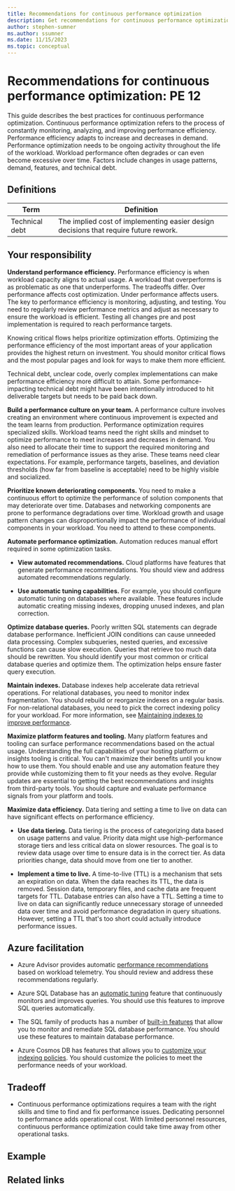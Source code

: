 ```yaml
---
title: Recommendations for continuous performance optimization
description: Get recommendations for continuous performance optimization.
author: stephen-sumner
ms.author: ssumner
ms.date: 11/15/2023
ms.topic: conceptual
---
```


# Recommendations for continuous performance optimization: PE 12

This guide describes the best practices for continuous performance optimization. Continuous performance optimization refers to the process of constantly monitoring, analyzing, and improving performance efficiency. Performance efficiency adapts to increase and decreases in demand. Performance optimization needs to be ongoing activity throughout the life of the workload. Workload performance often degrades or can even become excessive over time. Factors include changes in usage patterns, demand, features, and technical debt.

## Definitions

|  Term|                                Definition|
|-|-|  
|Technical debt                      |The implied cost of implementing easier design decisions that require future rework.|

## Your responsibility

**Understand performance efficiency.** Performance efficiency is when workload capacity aligns to actual usage. A workload that overperforms is as problematic as one that underperforms. The tradeoffs differ. Over performance affects cost optimization. Under performance affects users. The key to performance efficiency is monitoring, adjusting, and testing. You need to regularly review performance metrics and adjust as necessary to ensure the workload is efficient. Testing all changes pre and post implementation is required to reach performance targets.

Knowing critical flows helps prioritize optimization efforts. Optimizing the performance efficiency of the most important areas of your application provides the highest return on investment. You should monitor critical flows and the most popular pages and look for ways to make them more efficient.

Technical debt, unclear code, overly complex implementations can make performance efficiency more difficult to attain. Some performance-impacting technical debt might have been intentionally introduced to hit deliverable targets but needs to be paid back down.

**Build a performance culture on your team.** A performance culture involves creating an environment where continuous improvement is expected and the team learns from production. Performance optimization requires specialized skills. Workload teams need the right skills and mindset to optimize performance to meet increases and decreases in demand. You also need to allocate their time to support the required monitoring and remediation of performance issues as they arise. These teams need clear expectations. For example, performance targets, baselines, and deviation thresholds (how far from baseline is acceptable) need to be highly visible and socialized.

**Prioritize known deteriorating components.** You need to make a continuous effort to optimize the performance of solution components that may deteriorate over time. Databases and networking components are prone to performance degradations over time. Workload growth and usage pattern changes can disproportionally impact the performance of individual components in your workload. You need to attend to these components. 

**Automate performance optimization.** Automation reduces manual effort required in some optimization tasks.

-   **View automated recommendations.** Cloud platforms have features that generate performance recommendations. You should view and address automated recommendations regularly.

-   **Use automatic tuning capabilities.** For example, you should configure automatic tuning on databases where available. These features include automatic creating missing indexes, dropping unused indexes, and plan correction. 

**Optimize database queries.** Poorly written SQL statements can degrade database performance. Inefficient JOIN conditions can cause unneeded data processing. Complex subqueries, nested queries, and excessive functions can cause slow execution. Queries that retrieve too much data should be rewritten. You should identify your most common or critical database queries and optimize them. The optimization helps ensure faster query execution.

**Maintain indexes.** Database indexes help accelerate data retrieval operations. For relational databases, you need to monitor index fragmentation. You should rebuild or reorganize indexes on a regular basis. For non-relational databases, you need to pick the correct indexing policy for your workload. For more information, see [Maintaining indexes to improve performance](/sql/relational-databases/indexes/reorganize-and-rebuild-indexes).

**Maximize platform features and tooling.** Many platform features and tooling can surface performance recommendations based on the actual usage. Understanding the full capabilities of your hosting platform or insights tooling is critical. You can't maximize their benefits until you know how to use them. You should enable and use any automation feature they provide while customizing them to fit your needs as they evolve. Regular updates are essential to getting the best recommendations and insights from third-party tools. You should capture and evaluate performance signals from your platform and tools.

**Maximize data efficiency.** Data tiering and setting a time to live on data can have significant effects on performance efficiency.

-   **Use data tiering.** Data tiering is the process of categorizing data based on usage patterns and value. Priority data might use high-performance storage tiers and less critical data on slower resources. The goal is to review data usage over time to ensure data is in the correct tier. As data priorities change, data should move from one tier to another.

-   **Implement a time to live.** A time-to-live (TTL) is a mechanism that sets an expiration on data. When the data reaches its TTL, the data is removed. Session data, temporary files, and cache data are frequent targets for TTL. Database entries can also have a TTL. Setting a time to live on data can significantly reduce unnecessary storage of unneeded data over time and avoid performance degradation in query situations. However, setting a TTL that's too short could actually introduce performance issues.

## Azure facilitation

-   Azure Advisor provides automatic [performance recommendations](/azure/advisor/advisor-performance-recommendations) based on workload telemetry. You should review and address these recommendations regularly.

-   Azure SQL Database has an [automatic tuning](/azure/azure-sql/database/automatic-tuning-overview) feature that continuously monitors and improves queries. You should use this features to improve SQL queries automatically.

-   The SQL family of products has a number of [built-in features](/sql/relational-databases/indexes/reorganize-and-rebuild-indexes) that allow you to monitor and remediate SQL database performance. You should use these features to maintain database performance.

-   Azure Cosmos DB has features that allows you to [customize your indexing policies](/azure/cosmos-db/index-policy). You should customize the policies to meet the performance needs of your workload.

## Tradeoff

-   Continuous performance optimizations requires a team with the right skills and time to find and fix performance issues. Dedicating personnel to performance adds operational cost. With limited personnel resources, continuous performance optimization could take time away from other operational tasks.

## Example

## Related links
